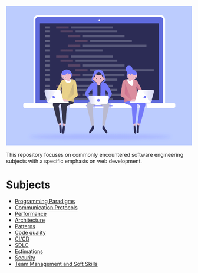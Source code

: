<img src="developers.gif">

This repository focuses on commonly encountered software engineering subjects with a specific emphasis on web development.

# Subjects

-   [Programming Paradigms](https://github.com/bmadone/software-engineering-subjects/blob/master/subjects/programming-paradigms.md)
-   [Communication Protocols](https://github.com/bmadone/software-engineering-subjects/blob/master/subjects/communication-protocols.md)
-   [Performance](https://github.com/bmadone/software-engineering-subjects/blob/master/subjects/performance.md)
-   [Architecture](https://github.com/bmadone/software-engineering-subjects/blob/master/subjects/architecture.md)
-   [Patterns](https://github.com/bmadone/software-engineering-subjects/blob/master/subjects/patterns.md)
-   [Code quality](https://github.com/bmadone/software-engineering-subjects/blob/master/subjects/code-quality.md)
-   [CI/CD](https://github.com/bmadone/software-engineering-subjects/blob/master/subjects/ci-cd.md)
-   [SDLC](https://github.com/bmadone/software-engineering-subjects/blob/master/subjects/sdlc.md)
-   [Estimations](https://github.com/bmadone/software-engineering-subjects/blob/master/subjects/estimations.md)
-   [Security](https://github.com/bmadone/software-engineering-subjects/blob/master/subjects/security.md)
-   [Team Management and Soft Skills](https://github.com/bmadone/software-engineering-subjects/blob/master/subjects/soft-skills.md)
